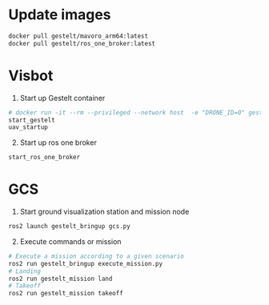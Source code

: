 # Update images
```bash
docker pull gestelt/mavoro_arm64:latest
docker pull gestelt/ros_one_broker:latest
```


# Visbot
1. Start up Gestelt container
```bash
# docker run -it --rm --privileged --network host  -e "DRONE_ID=0" gestelt/mavoro:latest
start_gestelt
uav_startup 
```
2. Start up ros one broker
```bash
start_ros_one_broker
```

# GCS
1. Start ground visualization station and mission node
```bash
ros2 launch gestelt_bringup gcs.py
```
2. Execute commands or mission
```bash
# Execute a mission according to a given scenario
ros2 run gestelt_bringup execute_mission.py
# Landing
ros2 run gestelt_mission land
# Takeoff
ros2 run gestelt_mission takeoff
```

